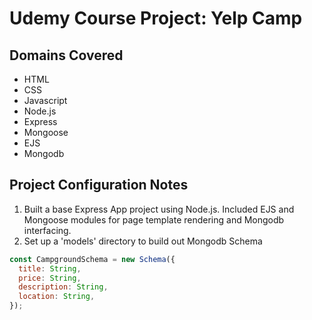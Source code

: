 # Udemy Course Project: Yelp Camp

## Domains Covered

- HTML
- CSS
- Javascript
- Node.js
- Express
- Mongoose
- EJS
- Mongodb

## Project Configuration Notes

1. Built a base Express App project using Node.js. Included EJS and Mongoose modules for page template rendering and Mongodb interfacing.
2. Set up a 'models' directory to build out Mongodb Schema

```javascript
const CampgroundSchema = new Schema({
  title: String,
  price: String,
  description: String,
  location: String,
});
```
